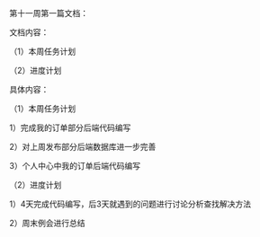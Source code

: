 第十一周第一篇文档：

文档内容：

（1）本周任务计划

（2）进度计划

具体内容：

（1）本周任务计划

1）完成我的订单部分后端代码编写

2）对上周发布部分后端数据库进一步完善

3）个人中心中我的订单后端代码编写

（2）进度计划

1）4天完成代码编写，后3天就遇到的问题进行讨论分析查找解决方法

2）周末例会进行总结